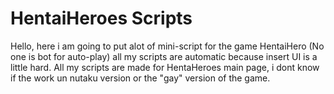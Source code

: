 # HentaiHeroes Scripts

Hello, here i am going to put alot of mini-script for the game HentaiHero (No one is bot for auto-play) all my scripts are automatic because insert UI is a little hard.
All my scripts are made for HentaHeroes main page, i dont know if the work un nutaku version or the "gay" version of the game.
